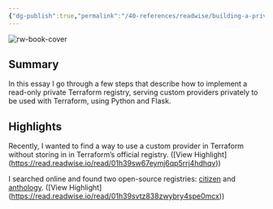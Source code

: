 ```yaml
---
{"dg-publish":true,"permalink":"/40-references/readwise/building-a-private-terraform-registry/","tags":["rw/articles"]}
---
```


![rw-book-cover](https://readwise-assets.s3.amazonaws.com/static/images/article2.74d541386bbf.png)

## Summary

In this essay I go through a few steps that describe how to implement a read-only private Terraform registry, serving custom providers privately to be used with Terraform, using Python and Flask.

## Highlights

Recently, I wanted to find a way to use a custom provider in Terraform without storing in in Terraform’s official registry. ([View Highlight] (https://read.readwise.io/read/01h39sw67eymj6qp5rrj4hdhqv))


I searched online and found two open-source registries: [citizen](https://github.com/outsideris/citizen) and [anthology](https://github.com/erikvanbrakel/anthology). ([View Highlight] (https://read.readwise.io/read/01h39svtz838zwybry4spe0mcx))


